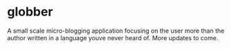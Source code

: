 # globber
A small scale micro-blogging application focusing on the user more than the author
written in a language youve never heard of. More updates to come.
